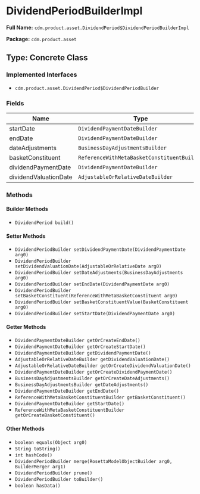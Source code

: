 # DividendPeriodBuilderImpl

**Full Name:** `cdm.product.asset.DividendPeriod$DividendPeriodBuilderImpl`

**Package:** `cdm.product.asset`

## Type: Concrete Class

### Implemented Interfaces

- `cdm.product.asset.DividendPeriod$DividendPeriodBuilder`

### Fields

| Name | Type | Description |
|------|------|-------------|
| startDate | `DividendPaymentDateBuilder` |  |
| endDate | `DividendPaymentDateBuilder` |  |
| dateAdjustments | `BusinessDayAdjustmentsBuilder` |  |
| basketConstituent | `ReferenceWithMetaBasketConstituentBuilder` |  |
| dividendPaymentDate | `DividendPaymentDateBuilder` |  |
| dividendValuationDate | `AdjustableOrRelativeDateBuilder` |  |

### Methods

#### Builder Methods

- `DividendPeriod build()`

#### Setter Methods

- `DividendPeriodBuilder setDividendPaymentDate(DividendPaymentDate arg0)`
- `DividendPeriodBuilder setDividendValuationDate(AdjustableOrRelativeDate arg0)`
- `DividendPeriodBuilder setDateAdjustments(BusinessDayAdjustments arg0)`
- `DividendPeriodBuilder setEndDate(DividendPaymentDate arg0)`
- `DividendPeriodBuilder setBasketConstituent(ReferenceWithMetaBasketConstituent arg0)`
- `DividendPeriodBuilder setBasketConstituentValue(BasketConstituent arg0)`
- `DividendPeriodBuilder setStartDate(DividendPaymentDate arg0)`

#### Getter Methods

- `DividendPaymentDateBuilder getOrCreateEndDate()`
- `DividendPaymentDateBuilder getOrCreateStartDate()`
- `DividendPaymentDateBuilder getDividendPaymentDate()`
- `AdjustableOrRelativeDateBuilder getDividendValuationDate()`
- `AdjustableOrRelativeDateBuilder getOrCreateDividendValuationDate()`
- `DividendPaymentDateBuilder getOrCreateDividendPaymentDate()`
- `BusinessDayAdjustmentsBuilder getOrCreateDateAdjustments()`
- `BusinessDayAdjustmentsBuilder getDateAdjustments()`
- `DividendPaymentDateBuilder getEndDate()`
- `ReferenceWithMetaBasketConstituentBuilder getBasketConstituent()`
- `DividendPaymentDateBuilder getStartDate()`
- `ReferenceWithMetaBasketConstituentBuilder getOrCreateBasketConstituent()`

#### Other Methods

- `boolean equals(Object arg0)`
- `String toString()`
- `int hashCode()`
- `DividendPeriodBuilder merge(RosettaModelObjectBuilder arg0, BuilderMerger arg1)`
- `DividendPeriodBuilder prune()`
- `DividendPeriodBuilder toBuilder()`
- `boolean hasData()`

